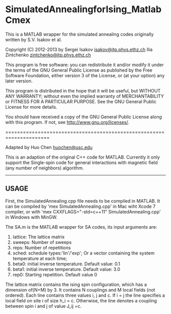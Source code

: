 # SimulatedAnnealingforIsing_MatlabCmex

This is a MATLAB wrapper for the simulated annealing codes originally written by S.V. Isakov et al.

Copyright (C) 2012-2013 by Sergei Isakov <isakov@itp.phys.ethz.ch>
                           Ilia Zintchenko <zintchenko@itp.phys.ethz.ch>

This program is free software: you can redistribute it and/or modify
it under the terms of the GNU General Public License as published by
the Free Software Foundation, either version 3 of the License, or
(at your option) any later version.

This program is distributed in the hope that it will be useful,
but WITHOUT ANY WARRANTY; without even the implied warranty of
MERCHANTABILITY or FITNESS FOR A PARTICULAR PURPOSE.  See the
GNU General Public License for more details.

You should have received a copy of the GNU General Public License
along with this program.  If not, see <http://www.gnu.org/licenses/>.

=====================================================================

Adapted by Huo Chen <huochen@usc.edu>

This is an adaption of the original C++ code for MATLAB. Currently it only support the Single-spin code for general interactions with magnetic field (any number of neighbors) algorithm.

--------------------------------------------------------------------
USAGE
--------------------------------------------------------------------
First, the SimulatedAnnealing.cpp file needs to be compiled in MATLAB. It can be compiled by 'mex SimulatedAnnealing.cpp' in Mac wiht Xcode 7 compiler, or with 'mex CXXFLAGS="-std=c++11" SimulatedAnnealing.cpp' in Windows with MinGW.

The SA.m is the MATLAB wrapper for SA codes, its input arguments are:
   1. lattice: The lattice matrix
   2. sweeps: Number of sweeps
   3. reps: Number of repetitions
   4. sched: schedule types:'lin'/'exp'; Or a vector containing the system temperature at each time;
   5. beta0: initial inverse temperature. Default value: 0.1
   6. beta1: initial inverse temperature. Default value: 3.0
   7. rep0: Starting repetition. Default value 0

The lattice matrix contains the ising spin configuration, which has a dimension of(N+M) by 3.
It contains N couplings and M local fields (not ordered). Each line
contains three values i, j and c. If i = j the line specifies a local
field on site i of size h_i = c. Otherwise, the line denotes a
coupling between spin i and j of value J_ij =c.
